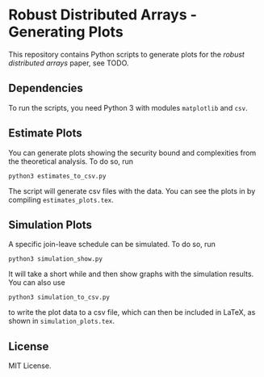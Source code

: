 # Robust Distributed Arrays - Generating Plots

This repository contains Python scripts to generate plots for the *robust distributed arrays* paper, see TODO.

## Dependencies
To run the scripts, you need Python 3 with modules `matplotlib` and `csv`.

## Estimate Plots
You can generate plots showing the security bound and complexities from the theoretical analysis.
To do so, run
```
python3 estimates_to_csv.py
```
The script will generate csv files with the data.
You can see the plots in by compiling `estimates_plots.tex`.

## Simulation Plots
A specific join-leave schedule can be simulated. To do so, run
```
python3 simulation_show.py
```
It will take a short while and then show graphs with the simulation results.
You can also use
```
python3 simulation_to_csv.py
```
to write the plot data to a csv file, which can then be included in LaTeX, as shown in `simulation_plots.tex`.





## License
MIT License.
